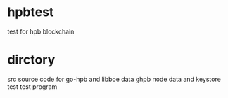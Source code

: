 # hpbtest
test for hpb blockchain

# dirctory
src    source code for go-hpb and libboe
data   ghpb node data and keystore
test   test program

